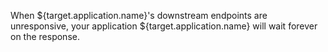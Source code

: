 When ${target.application.name}'s downstream endpoints are unresponsive, your application ${target.application.name} will wait forever on the response.